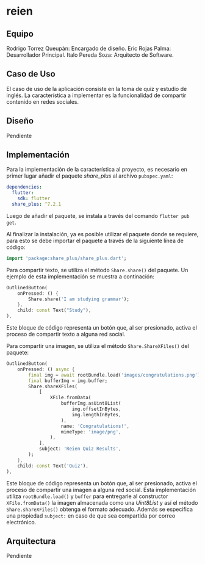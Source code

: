 # reien

## Equipo

Rodrigo Torrez Queupán: Encargado de diseño.
Eric Rojas Palma: Desarrollador Principal.
Italo Pereda Soza: Arquitecto de Software.

## Caso de Uso

El caso de uso de la aplicación consiste en la toma de quiz y estudio de inglés. La característica a implementar es la funcionalidad de compartir contenido en redes sociales.

## Diseño

Pendiente

## Implementación

Para la implementación de la característica al proyecto, es necesario en primer lugar añadir el paquete _share_plus_ al archivo `pubspec.yaml`:

```yaml
dependencies:
  flutter:
    sdk: flutter
  share_plus: ^7.2.1
```

Luego de añadir el paquete, se instala a través del comando `flutter pub get`.

Al finalizar la instalación, ya es posible utilizar el paquete donde se requiere, para esto se debe importar el paquete a través de la siguiente línea de código:

```dart
import 'package:share_plus/share_plus.dart';
```

Para compartir texto, se utiliza el método `Share.share()` del paquete. Un ejemplo de esta implementación se muestra a continación:

```dart
OutlinedButton(
    onPressed: () {
        Share.share('I am studying grammar');
    },
    child: const Text("Study"),
),
```

Este bloque de código representa un botón que, al ser presionado, activa el proceso de compartir texto a alguna red social.

Para compartir una imagen, se utiliza el método `Share.ShareXFiles()` del paquete:

```dart
OutlinedButton(
    onPressed: () async {
        final img = await rootBundle.load('images/congratulations.png');
        final bufferImg = img.buffer;
        Share.shareXFiles(
            [
                XFile.fromData(
                    bufferImg.asUint8List(
                        img.offsetInBytes,
                        img.lengthInBytes,
                    ),
                    name: 'Congratulations!',
                    mimeType: 'image/png',
                ),
            ],
            subject: 'Reien Quiz Results',
        );
    },
    child: const Text('Quiz'),
),
```

Este bloque de código representa un botón que, al ser presionado, activa el proceso de compartir una imagen a alguna red social. Esta implementación utiliza `rootBundle.load()` y `buffer` para entregarle al constructor `XFile.fromData()` la imagen almacenada como una _Uint8List_ y así el método `Share.shareXFiles()` obtenga el formato adecuado. Además se especifica una propiedad `subject:` en caso de que sea compartida por correo electrónico.

## Arquitectura

Pendiente
